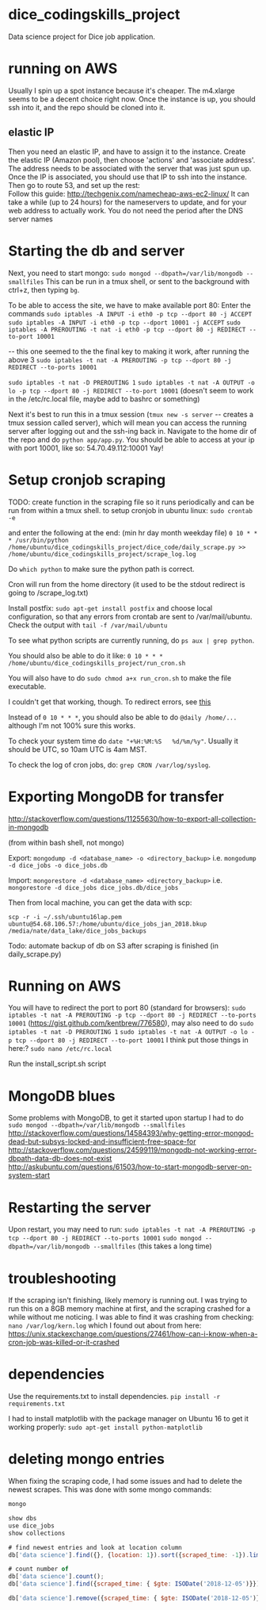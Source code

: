 # dice_codingskills_project
Data science project for Dice job application.

# running on AWS
Usually I spin up a spot instance because it's cheaper.  The m4.xlarge seems to be a decent choice right now.  Once the instance is up, you should ssh into it, and the repo should be cloned into it.

## elastic IP
Then you need an elastic IP, and have to assign it to the instance.  Create the elastic IP (Amazon pool), then choose 'actions' and 'associate address'.  The address needs to be associated with the server that was just spun up.  Once the IP is associated, you should use that IP to ssh into the instance.
Then go to route 53, and set up the rest:  
Follow this guide: http://techgenix.com/namecheap-aws-ec2-linux/
It can take a while (up to 24 hours) for the nameservers to update, and for your web address to actually work.  You do not need the period after the DNS server names

# Starting the db and server
Next, you need to start mongo: `sudo mongod --dbpath=/var/lib/mongodb --smallfiles`
This can be run in a tmux shell, or sent to the background with ctrl+z, then typing `bg`.


To be able to access the site, we have to make available port 80:  Enter the commands
`sudo iptables -A INPUT -i eth0 -p tcp --dport 80 -j ACCEPT`
`sudo iptables -A INPUT -i eth0 -p tcp --dport 10001 -j ACCEPT`
`sudo iptables -A PREROUTING -t nat -i eth0 -p tcp --dport 80 -j REDIRECT --to-port 10001`

-- this one seemed to the the final key to making it work, after running the above 3
`sudo iptables -t nat -A PREROUTING -p tcp --dport 80 -j REDIRECT --to-ports 10001`

`sudo iptables -t nat -D PREROUTING 1`
`sudo iptables -t nat -A OUTPUT -o lo -p tcp --dport 80 -j REDIRECT --to-port 10001`
(doesn't seem to work in the /etc/rc.local file, maybe add to bashrc or something)

Next it's best to run this in a tmux session (`tmux new -s server` -- creates a tmux session called server), which will mean you can access the running server after logging out and the ssh-ing back in.  Navigate to the home dir of the repo and do `python app/app.py`.
You should be able to access at your ip with port 10001, like so: 54.70.49.112:10001
Yay!

# Setup cronjob scraping
TODO: create function in the scraping file so it runs periodically and can be run from within a tmux shell.
to setup cronjob in ubuntu linux:
`sudo crontab -e`

and enter the following at the end:
(min hr day month weekday file)
`0 10 * * * /usr/bin/python /home/ubuntu/dice_codingskills_project/dice_code/daily_scrape.py >> /home/ubuntu/dice_codingskills_project/scrape_log.log`

Do `which python` to make sure the python path is correct.

Cron will run from the home directory (it used to be the stdout redirect is going to /scrape_log.txt)

Install postfix: `sudo apt-get install postfix` and choose local configuration, so that any errors from crontab are sent to /var/mail/ubuntu.  Check the output with `tail -f /var/mail/ubuntu`

To see what python scripts are currently running, do `ps aux | grep python`.


You should also be able to do it like:
`0 10 * * * /home/ubuntu/dice_codingskills_project/run_cron.sh`

You will also have to do `sudo chmod a+x run_cron.sh` to make the file executable.

I couldn't get that working, though.  To redirect errors, see [this](https://askubuntu.com/questions/222512/cron-info-no-mta-installed-discarding-output-error-in-the-syslog)

Instead of `0 10 * * *`, you should also be able to do
`@daily /home/...`
although I'm not 100% sure this works.

To check your system time do `date "+%H:%M:%S   %d/%m/%y"`.  Usually it should be UTC, so 10am UTC is 4am MST.

To check the log of cron jobs, do: `grep CRON /var/log/syslog`.


# Exporting MongoDB for transfer
http://stackoverflow.com/questions/11255630/how-to-export-all-collection-in-mongodb

(from within bash shell, not mongo)

Export:
`mongodump -d <database_name> -o <directory_backup>`
i.e.
`mongodump -d dice_jobs -o dice_jobs.db`

Import:
`mongorestore -d <database_name> <directory_backup>`
i.e.
`mongorestore -d dice_jobs dice_jobs.db/dice_jobs`

Then from local machine, you can get the data with scp:

`scp -r -i ~/.ssh/ubuntu16lap.pem ubuntu@54.68.106.57:/home/ubuntu/dice_jobs_jan_2018.bkup /media/nate/data_lake/dice_jobs_backups`

Todo:  automate backup of db on S3 after scraping is finished (in daily_scrape.py)

# Running on AWS
You will have to redirect the port to port 80 (standard for browsers): `sudo iptables -t nat -A PREROUTING -p tcp --dport 80 -j REDIRECT --to-ports 10001` (https://gist.github.com/kentbrew/776580), may also need to do `sudo iptables -t nat -D PREROUTING 1`
`sudo iptables -t nat -A OUTPUT -o lo -p tcp --dport 80 -j REDIRECT --to-port 10001`
I think put those things in here:?
`sudo nano /etc/rc.local`

Run the install_script.sh script

# MongoDB blues
Some problems with MongoDB, to get it started upon startup I had to do `sudo mongod --dbpath=/var/lib/mongodb --smallfiles`
http://stackoverflow.com/questions/14584393/why-getting-error-mongod-dead-but-subsys-locked-and-insufficient-free-space-for
http://stackoverflow.com/questions/24599119/mongodb-not-working-error-dbpath-data-db-does-not-exist
http://askubuntu.com/questions/61503/how-to-start-mongodb-server-on-system-start

# Restarting the server
Upon restart, you may need to run:
`sudo iptables -t nat -A PREROUTING -p tcp --dport 80 -j REDIRECT --to-ports 10001`
`sudo mongod --dbpath=/var/lib/mongodb --smallfiles` (this takes a long time)

# troubleshooting
If the scraping isn't finishing, likely memory is running out.  I was trying to run this on a 8GB memory machine at first, and the scraping crashed for a while without me noticing.  I was able to find it was crashing from checking:
`nano /var/log/kern.log`
which I found out about from here: https://unix.stackexchange.com/questions/27461/how-can-i-know-when-a-cron-job-was-killed-or-it-crashed

# dependencies
Use the requirements.txt to install dependencies.
`pip install -r requirements.txt`

I had to install matplotlib with the package manager on Ubuntu 16 to get it working properly:
`sudo apt-get install python-matplotlib`

# deleting mongo entries
When fixing the scraping code, I had some issues and had to delete the newest scrapes.  This was done with some mongo commands:

```javascript
mongo

show dbs
use dice_jobs
show collections

# find newest entries and look at location column
db['data science'].find({}, {location: 1}).sort({scraped_time: -1}).limit(10);

# count number of 
db['data science'].count();
db['data science'].find({scraped_time: { $gte: ISODate('2018-12-05')}}).count()

db['data science'].remove({scraped_time: { $gte: ISODate('2018-12-05')}});
```
